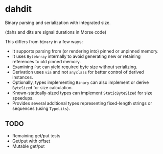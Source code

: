 # dahdit

Binary parsing and serialization with integrated size.

(dahs and dits are signal durations in Morse code)

This differs from `binary` in a few ways:

* It supports parsing from (or rendering into) pinned or unpinned memory.
* It uses `ByteArray` internally to avoid generating new or retaining references to old pinned memory.
* Examining `Put` can yield required byte size without serializing.
* Derivation uses `via` and not `anyclass` for better control of derived instances.
* Optionally, types implementing `Binary` can also implement or derive `ByteSized` for size calculation.
* Known-statically-sized types can implement `StaticByteSized` for size speedups.
* Provides several additional types representing fixed-length strings or sequences (using `TypeLits`).

## TODO

* Remaining get/put tests
* Get/put with offset
* Mutable get/put
